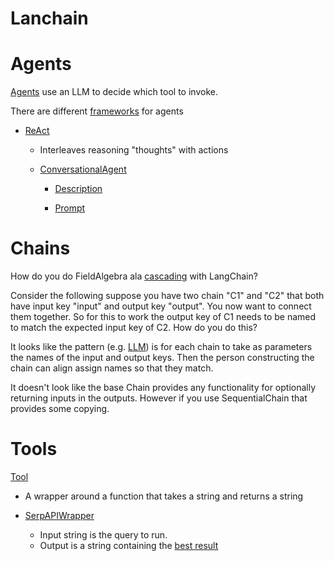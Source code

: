 # Lanchain


# Agents

[Agents](https://langchain.readthedocs.io/en/latest/modules/agents.html)
use an LLM to decide which tool to invoke.

There are different [frameworks](https://langchain.readthedocs.io/en/latest/modules/agents/agents.html) for agents

* [ReAct](https://arxiv.org/pdf/2210.03629.pdf)
   * Interleaves reasoning "thoughts" with actions

   * [ConversationalAgent](https://github.com/hwchase17/langchain/blob/master/langchain/agents/conversational/base.py)
   	  * [Description](https://langchain.readthedocs.io/en/latest/modules/agents/agents.html)

   	  * [Prompt](https://github.com/hwchase17/langchain/blob/master/langchain/agents/conversational/prompt.py)


# Chains

How do you do FieldAlgebra ala [cascading](http://docs.concurrentinc.com/cascading/4.0/userguide/ch04-tuple-fields.html#_tuple_fields) with 
LangChain?

Consider the following suppose you have two chain "C1" and "C2" that both have input key "input" and output key "output". You
now want to connect them together. So for this to work the output key of C1 needs to be named to match the expected input key of C2.
How do you do this?

It looks like the pattern (e.g. [LLM](https://github.com/hwchase17/langchain/blob/dd2a151543a8f44a25bfdd00134302d02b39c35a/langchain/chains/llm.py#L220)) 
is for each chain to take as parameters the names of the input and output keys. Then the person constructing the chain
can align assign names so that they match.

It doesn't look like the base Chain provides any functionality for optionally returning inputs in the outputs. However if you use SequentialChain that provides
some copying.

# Tools

[Tool](https://github.com/hwchase17/langchain/blob/0f0e69adce2bc7f11e5d5000e6f6fc0b921b7b0a/langchain/agents/tools.py#L9)

* A wrapper around a function that takes a string and returns a string

* [SerpAPIWrapper](https://github.com/hwchase17/langchain/blob/0f0e69adce2bc7f11e5d5000e6f6fc0b921b7b0a/langchain/serpapi.py#L69)

  * Input string is the query to run.
  * Output is a string containing the [best result](https://github.com/hwchase17/langchain/blob/0f0e69adce2bc7f11e5d5000e6f6fc0b921b7b0a/langchain/serpapi.py#L38)


